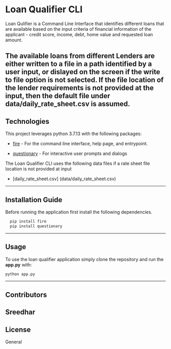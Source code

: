 # Loan Qualifier CLI

Loan Qulifier is a Command Line Interface that identifies different loans that are available based on the input criteria of financial information of the applicant - credit score, income, debt, home value and requested loan amount.

The available loans from different Lenders are either written to a file in a path identified by a user input, or dislayed on the screen if the write to file option is not selected.
If the file location of the lender requirements is not provided at the input, then the default file under data/daily_rate_sheet.csv is assumed.
---

## Technologies

This project leverages python 3.7.13 with the following packages:

* [fire](https://github.com/google/python-fire) - For the command line interface, help page, and entrypoint.

* [questionary](https://github.com/tmbo/questionary) - For interactive user prompts and dialogs

The Loan Qualifier CLI uses the following data files if a rate sheet file location is not provided at input
* [daily_rate_sheet.csv] (data/daily_rate_sheet.csv)

---

## Installation Guide

Before running the application first install the following dependencies.

```python
  pip install fire
  pip install questionary
```

---

## Usage

To use the loan qualifier application simply clone the repository and run the **app.py** with:

```python
python app.py
```

---

## Contributors

Sreedhar
---

## License

General
